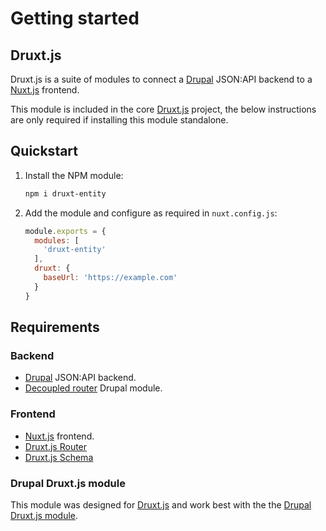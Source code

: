 # Getting started

## Druxt.js

Druxt.js is a suite of modules to connect a [Drupal](https://drupal.org) JSON:API backend to a [Nuxt.js](https://nuxtjs.org) frontend.

This module is included in the core [Druxt.js](https://druxtjs.org) project, the below instructions are only required if installing this module standalone.

## Quickstart

1. Install the NPM module:
    ```sh
    npm i druxt-entity
    ```

2. Add the module and configure as required in `nuxt.config.js`:
    ```js
    module.exports = {
      modules: [
        'druxt-entity'
      ],
      druxt: {
        baseUrl: 'https://example.com'
      }
    }
    ```

## Requirements

### Backend
- [Drupal](https://drupal.org) JSON:API backend.
- [Decoupled router](https://www.drupal.org/project/decoupled_router) Drupal module.

### Frontend
- [Nuxt.js](https://nuxtjs.org) frontend.
- [Druxt.js Router](https://druxt.github.io/druxt-router)
- [Druxt.js Schema](https://druxt.github.io/druxt-schema)

### Drupal Druxt.js module

This module was designed for [Druxt.js](https://druxtjs.org) and work best with the the [Drupal Druxt.js module](https://www.drupal.org/project/druxt).
